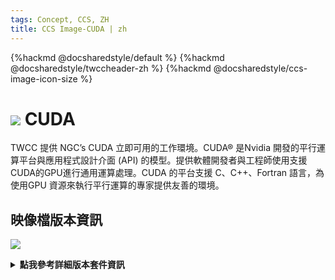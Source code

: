 ```yaml
---
tags: Concept, CCS, ZH
title: CCS Image-CUDA | zh
---
```


{%hackmd @docsharedstyle/default %}
{%hackmd @docsharedstyle/twccheader-zh %}
{%hackmd @docsharedstyle/ccs-image-icon-size %}

# <img class="ccsimgicon" src="https://cos.twcc.ai/SYS-MANUAL/uploads/upload_6b3382d3255e279896320ff106a1565d.png"> CUDA

TWCC 提供 NGC’s CUDA 立即可用的工作環境。CUDA® 是Nvidia 開發的平行運算平台與應用程式設計介面 (API) 的模型。提供軟體開發者與工程師使用支援CUDA的GPU進行通用運算處理。CUDA 的平台支援 C、C++、Fortran 語言，為使用GPU 資源來執行平行運算的專家提供友善的環境。

## <i class="fa fa-sticky-note" aria-hidden="true"></i> <span class="ccsimglist">映像檔版本資訊</span> 


![](https://cos.twcc.ai/SYS-MANUAL/uploads/upload_6481ced697382199ee8d54cac48051f5.png)


<details class="docspoiler">

<summary><b>點我參考詳細版本套件資訊</b></summary>

- [NGC CUDA](https://docs.nvidia.com/cuda/cuda-toolkit-release-notes/index.html#abstract)

</details>